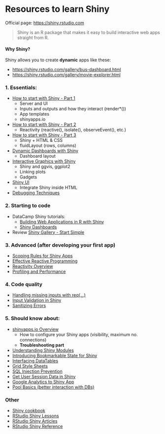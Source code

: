 # Resources to learn Shiny

Official page: https://shiny.rstudio.com

> Shiny is an R package that makes it easy to build interactive web apps straight from R.


#### Why Shiny?

Shiny allows you to create **dynamic** apps like these:

* https://shiny.rstudio.com/gallery/bus-dashboard.html
* https://shiny.rstudio.com/gallery/movie-explorer.html


### 1. Essentials: 

* [How to start with Shiny - Part 1](https://www.rstudio.com/resources/webinars/how-to-start-with-shiny-part-1)
  - Server and UI
  - Inputs and outputs and how they interact (render*())
  - App templates
  - shinyapps.io
* [How to start with Shiny - Part 2](https://www.rstudio.com/resources/webinars/how-to-start-with-shiny-part-2)
  - Reactivity (reactive(), isolate(), observeEvent(), etc.)
* [How to start with Shiny - Part 3](https://www.rstudio.com/resources/webinars/how-to-start-with-shiny-part-3)
  - Shiny + HTML & CSS
  - fluidLayout (rows, columns) 
* [Dynamic Dashboards with Shiny](https://www.rstudio.com/resources/webinars/dynamic-dashboards-with-shiny)
  - Dashboard layout
* [Interactive Graphics with Shiny](https://www.rstudio.com/resources/webinars/interactive-graphics-with-shiny)
  - Shiny and ggvis, ggplot2
  - Linking plots
  - Gadgets
* [Shiny UI](https://www.rstudio.com/resources/videos/shiny-ui/)
  - Integrate Shiny inside HTML
* [Debugging Techniques](https://www.rstudio.com/resources/videos/debugging-techniques)


### 2. Starting to code

* DataCamp Shiny tutorials:
  - [Building Web Applications in R with Shiny](https://www.datacamp.com/courses/building-web-applications-in-r-with-shiny)
  - [Shiny Dashboards](https://www.datacamp.com/courses/building-dashboards-with-shinydashboard)
* Review [Shiny Gallery - Start Simple](https://shiny.rstudio.com/gallery)


### 3. Advanced (after developing your first app)

* [Scoping Rules for Shiny Apps](https://shiny.rstudio.com/articles/scoping.html)
* [Effective Reactive Programming](https://www.rstudio.com/resources/videos/effective-reactive-programming)
* [Reactivity Overview](https://shiny.rstudio.com/articles/reactivity-overview.html)
* [Profiling and Performance](https://www.rstudio.com/resources/videos/profiling-and-performance)


### 4. Code quality

* [Handling missing inputs with req(...)](https://shiny.rstudio.com/articles/req.html)
* [Input Validation in Shiny](https://shiny.rstudio.com/articles/validation.html)
* [Sanitizing Errors](https://shiny.rstudio.com/articles/sanitize-errors.html)


### 5. Should know about:

* [shinyapps.io Overview](https://www.rstudio.com/resources/webinars/shinyappsio-overview-and-tour)
  - How to configure your Shiny apps (visibility, maximum no. connections)
  - **Troubleshooting part**
* [Understanding Shiny Modules](https://www.rstudio.com/resources/webinars/understanding-shiny-modules)
* [Introducing Bookmarkable State for Shiny](https://www.rstudio.com/resources/webinars/introducing-bookmarkable-state-for-shiny)
* [Interfacing DataTables](https://www.rstudio.com/resources/videos/interfacing-datatables)
* [Grid Style Sheets](https://www.rstudio.com/resources/videos/grid-style-sheets)
* [SQL Injection Prevention](https://shiny.rstudio.com/articles/sql-injections.html)
* [Get User Session Data in Shiny](https://shiny.rstudio.com/articles/client-data.html)
* [Google Analytics to Shiny App](https://shiny.rstudio.com/articles/google-analytics.html)
* [Pool Basics (better interaction with DBs)](https://shiny.rstudio.com/articles/pool-basics.html)

  
### Other

* [Shiny cookbook](http://zevross.com/blog/2016/04/19/r-powered-web-applications-with-shiny-a-tutorial-and-cheat-sheet-with-40-example-apps)
* [RStudio Shiny Lessons](https://shiny.rstudio.com/tutorial/written-tutorial)
* [RStudio Shiny Articles](https://shiny.rstudio.com/articles/)
* [RStudio Shiny Reference](https://shiny.rstudio.com/reference/shiny/)

